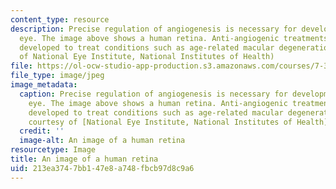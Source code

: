 ```yaml
---
content_type: resource
description: Precise regulation of angiogenesis is necessary for development of the
  eye. The image above shows a human retina. Anti-angiogenic treatments have been
  developed to treat conditions such as age-related macular degeneration. (Image courtesy
  of National Eye Institute, National Institutes of Health)
file: https://ol-ocw-studio-app-production.s3.amazonaws.com/courses/7-345-vascular-development-in-life-disease-and-cancer-medicine-fall-2009/213ea3747bb147e8a748fbcb97d8c9a6_7-345f09.jpg
file_type: image/jpeg
image_metadata:
  caption: Precise regulation of angiogenesis is necessary for development of the
    eye. The image above shows a human retina. Anti-angiogenic treatments have been
    developed to treat conditions such as age-related macular degeneration. (Image
    courtesy of [National Eye Institute, National Institutes of Health](http://www.nei.nih.gov/))
  credit: ''
  image-alt: An image of a human retina
resourcetype: Image
title: An image of a human retina
uid: 213ea374-7bb1-47e8-a748-fbcb97d8c9a6
---
```

